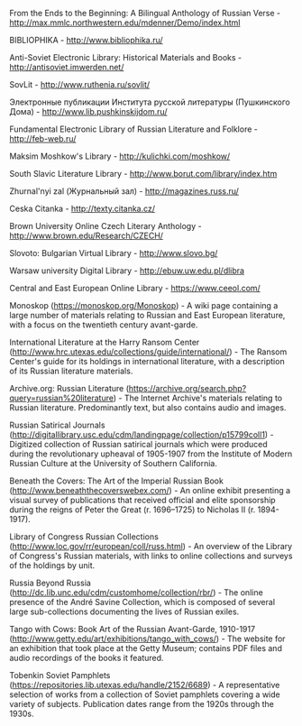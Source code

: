 From the Ends to the Beginning: A Bilingual Anthology of Russian Verse - http://max.mmlc.northwestern.edu/mdenner/Demo/index.html

BIBLIOPHIKA - http://www.bibliophika.ru/

Anti-Soviet Electronic Library: Historical Materials and Books - http://antisoviet.imwerden.net/

SovLit - http://www.ruthenia.ru/sovlit/

Электронные публикации Института русской литературы (Пушкинского Дома) - http://www.lib.pushkinskijdom.ru/

Fundamental Electronic Library of Russian Literature and Folklore - http://feb-web.ru/

Maksim Moshkow's Library - http://kulichki.com/moshkow/

South Slavic Literature Library - http://www.borut.com/library/index.htm

Zhurnal'nyi zal (Журнальный зал) - http://magazines.russ.ru/

Ceska Citanka - http://texty.citanka.cz/

Brown University Online Czech Literary Anthology - http://www.brown.edu/Research/CZECH/

Slovoto: Bulgarian Virtual Library - http://www.slovo.bg/

Warsaw university Digital Library - http://ebuw.uw.edu.pl/dlibra

Central and East European Online Library - https://www.ceeol.com/

Monoskop (https://monoskop.org/Monoskop) - A wiki page containing a large number of materials relating to Russian and East European literature, with a focus on the twentieth century avant-garde.

International Literature at the Harry Ransom Center (http://www.hrc.utexas.edu/collections/guide/international/) - The Ransom Center's guide for its holdings in international literature, with a description of its Russian literature materials.

Archive.org: Russian Literature (https://archive.org/search.php?query=russian%20literature) - The Internet Archive's materials relating to Russian literature. Predominantly text, but also contains audio and images.

Russian Satirical Journals (http://digitallibrary.usc.edu/cdm/landingpage/collection/p15799coll1) - Digitized collection of Russian satirical journals which were produced during the revolutionary upheaval of 1905-1907 from the Institute of Modern Russian Culture at the University of Southern California.

Beneath the Covers: The Art of the Imperial Russian Book (http://www.beneaththecoverswebex.com/) - An online exhibit presenting a visual survey of publications that received official and elite sponsorship during the reigns of Peter the Great (r. 1696–1725) to Nicholas II (r. 1894-1917).

Library of Congress Russian Collections (http://www.loc.gov/rr/european/coll/russ.html) - An overview of the Library of Congress's Russian materials, with links to online collections and surveys of the holdings by unit.

Russia Beyond Russia (http://dc.lib.unc.edu/cdm/customhome/collection/rbr/) - The online presence of the André Savine Collection, which is composed of several large sub-collections documenting the lives of Russian exiles.

Tango with Cows: Book Art of the Russian Avant-Garde, 1910-1917 (http://www.getty.edu/art/exhibitions/tango_with_cows/) - The website for an exhibition that took place at the Getty Museum; contains PDF files and audio recordings of the books it featured.

Tobenkin Soviet Pamphlets (https://repositories.lib.utexas.edu/handle/2152/6689) - A representative selection of works from a collection of Soviet pamphlets covering a wide variety of subjects. Publication dates range from the 1920s through the 1930s.
 
